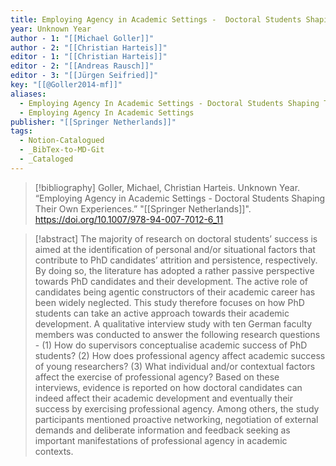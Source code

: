 ```yaml
---
title: Employing Agency in Academic Settings -  Doctoral Students Shaping Their Own Experiences
year: Unknown Year
author - 1: "[[Michael Goller]]"
author - 2: "[[Christian Harteis]]"
editor - 1: "[[Christian Harteis]]"
editor - 2: "[[Andreas Rausch]]"
editor - 3: "[[Jürgen Seifried]]"
key: "[[@Goller2014-mf]]"
aliases:
  - Employing Agency In Academic Settings - Doctoral Students Shaping Their Own Experiences
  - Employing Agency In Academic Settings
publisher: "[[Springer Netherlands]]"
tags:
  - Notion-Catalogued
  - _BibTex-to-MD-Git
  - _Cataloged
---
```


> [!bibliography]
> Goller, Michael, Christian Harteis. Unknown Year. “Employing Agency in Academic Settings -  Doctoral Students Shaping Their Own Experiences.” "[[Springer Netherlands]]". https://doi.org/10.1007/978-94-007-7012-6_11

> [!abstract]
> The majority of research on doctoral students’ success is aimed at the identification of personal and/or situational factors that contribute to PhD candidates’ attrition and persistence, respectively. By doing so, the literature has adopted a rather passive perspective towards PhD candidates and their development. The active role of candidates being agentic constructors of their academic career has been widely neglected. This study therefore focuses on how PhD students can take an active approach towards their academic development. A qualitative interview study with ten German faculty members was conducted to answer the following research questions -  (1) How do supervisors conceptualise academic success of PhD students? (2) How does professional agency affect academic success of young researchers? (3) What individual and/or contextual factors affect the exercise of professional agency? Based on these interviews, evidence is reported on how doctoral candidates can indeed affect their academic development and eventually their success by exercising professional agency. Among others, the study participants mentioned proactive networking, negotiation of external demands and deliberate information and feedback seeking as important manifestations of professional agency in academic contexts.